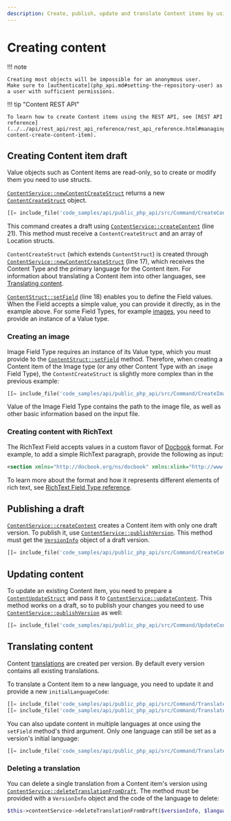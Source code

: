 ```yaml
---
description: Create, publish, update and translate Content items by using the PHP API.
---
```


# Creating content

!!! note

    Creating most objects will be impossible for an anonymous user.
    Make sure to [authenticate](php_api.md#setting-the-repository-user) as a user with sufficient permissions.

!!! tip "Content REST API"

    To learn how to create Content items using the REST API, see [REST API reference](../../api/rest_api/rest_api_reference/rest_api_reference.html#managing-content-create-content-item).

## Creating Content item draft

Value objects such as Content items are read-only, so to create or modify them you need to use structs.

[`ContentService::newContentCreateStruct`](../../api/php_api/php_api_reference/classes/Ibexa-Contracts-Core-Repository-ContentService.html#method_newContentCreateStruct)
returns a new [`ContentCreateStruct`](../../api/php_api/php_api_reference/classes/Ibexa-Contracts-Core-Repository-Values-Content-ContentCreateStruct.html) object.

``` php hl_lines="2-3 5"
[[= include_file('code_samples/api/public_php_api/src/Command/CreateContentCommand.php', 57, 66) =]]
```

This command creates a draft using [`ContentService::createContent`](../../api/php_api/php_api_reference/classes/Ibexa-Contracts-Core-Repository-ContentService.html#method_createContent) (line 21).
This method must receive a `ContentCreateStruct` and an array of Location structs.

`ContentCreateStruct` (which extends `ContentStruct`) is created through [`ContentService::newContentCreateStruct`](../../api/php_api/php_api_reference/classes/Ibexa-Contracts-Core-Repository-ContentService.html#method_newContentCreateStruct) (line 17),
which receives the Content Type and the primary language for the Content item.
For information about translating a Content item into other languages, see [Translating content](#translating-content).

[`ContentStruct::setField`](../../api/php_api/php_api_reference/classes/Ibexa-Contracts-Core-Repository-Values-Content-ContentStruct.html#method_setField) (line 18) enables you to define the Field values.
When the Field accepts a simple value, you can provide it directly, as in the example above.
For some Field Types, for example [images](#creating-an-image), you need to provide an instance of a Value type.

### Creating an image

Image Field Type requires an instance of its Value type, which you must provide to the [`ContentStruct::setField`](../../api/php_api/php_api_reference/classes/Ibexa-Contracts-Core-Repository-Values-Content-ContentStruct.html#method_setField) method.
Therefore, when creating a Content item of the Image type (or any other Content Type with an `image` Field Type),
the `ContentCreateStruct` is slightly more complex than in the previous example:

``` php
[[= include_file('code_samples/api/public_php_api/src/Command/CreateImageCommand.php', 56, 69) =]]
```

Value of the Image Field Type contains the path to the image file, as well as other basic information
based on the input file.

### Creating content with RichText

The RichText Field accepts values in a custom flavor of [Docbook](https://github.com/docbook/wiki/wiki) format.
For example, to add a simple RichText paragraph, provide the following as input:

``` xml
<section xmlns="http://docbook.org/ns/docbook" xmlns:xlink="http://www.w3.org/1999/xlink" xmlns:ezxhtml="http://ibexa.co/xmlns/dxp/docbook/xhtml" xmlns:ezcustom="http://ibexa.co/xmlns/dxp/docbook/custom" version="5.0-variant ezpublish-1.0"><para>Description of your Content item.</para></section>
```

To learn more about the format and how it represents different elements of rich text, see
[RichText Field Type reference](richtextfield.md#custom-docbook-format).

## Publishing a draft

[`ContentService::createContent`](../../api/php_api/php_api_reference/classes/Ibexa-Contracts-Core-Repository-ContentService.html#method_createContent) creates a Content item with only one draft version.
To publish it, use [`ContentService::publishVersion`](../../api/php_api/php_api_reference/classes/Ibexa-Contracts-Core-Repository-ContentService.html#method_publishVersion).
This method must get the [`VersionInfo`](../../api/php_api/php_api_reference/classes/Ibexa-Contracts-Core-Repository-Values-Content-VersionInfo.html) object of a draft version.

``` php
[[= include_file('code_samples/api/public_php_api/src/Command/CreateContentCommand.php', 68, 69) =]]
```

## Updating content

To update an existing Content item, you need to prepare a [`ContentUpdateStruct`](../../api/php_api/php_api_reference/classes/Ibexa-Contracts-Core-Repository-Values-Content-ContentUpdateStruct.html)
and pass it to [`ContentService::updateContent`](../../api/php_api/php_api_reference/classes/Ibexa-Contracts-Core-Repository-ContentService.html#method_updateContent).
This method works on a draft, so to publish your changes you need to use [`ContentService::publishVersion`](../../api/php_api/php_api_reference/classes/Ibexa-Contracts-Core-Repository-ContentService.html#method_publishVersion) as well:

``` php
[[= include_file('code_samples/api/public_php_api/src/Command/UpdateContentCommand.php', 47, 55) =]]
```

## Translating content

Content [translations](languages.md#language-versions) are created per version. By default every version contains all existing translations.

To translate a Content item to a new language, you need to update it and provide a new `initialLanguageCode`:

``` php
[[= include_file('code_samples/api/public_php_api/src/Command/TranslateContentCommand.php', 52, 57) =]]
[[= include_file('code_samples/api/public_php_api/src/Command/TranslateContentCommand.php', 62, 64) =]]
```

You can also update content in multiple languages at once using the `setField` method's third argument.
Only one language can still be set as a version's initial language:

``` php
[[= include_file('code_samples/api/public_php_api/src/Command/TranslateContentCommand.php', 59, 60) =]]
```

### Deleting a translation

You can delete a single translation from a Content item's version using [`ContentService::deleteTranslationFromDraft`](../../api/php_api/php_api_reference/classes/Ibexa-Contracts-Core-Repository-ContentService.html#method_deleteTranslationFromDraft).
The method must be provided with a `VersionInfo` object and the code of the language to delete:

``` php
$this->contentService->deleteTranslationFromDraft($versionInfo, $language);
```

